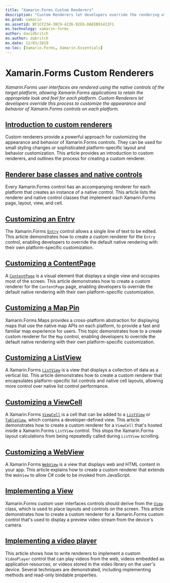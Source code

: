 ```yaml
---
title: "Xamarin.Forms Custom Renderers"
description: "Custom Renderers let developers override the rendering of the native controls on each platform, to customize the appearance and behavior of Xamarin.Forms controls."
ms.prod: xamarin
ms.assetid: BF1CF23A-3BC9-4226-92E6-DAEEB91422F1
ms.technology: xamarin-forms
author: davidbritch
ms.author: dabritch
ms.date: 12/03/2019
no-loc: [Xamarin.Forms, Xamarin.Essentials]
---
```


# Xamarin.Forms Custom Renderers

_Xamarin.Forms user interfaces are rendered using the native controls of the target platform, allowing Xamarin.Forms applications to retain the appropriate look and feel for each platform. Custom Renderers let developers override this process to customize the appearance and behavior of Xamarin.Forms controls on each platform._

## [Introduction to custom renderers](introduction.md)

Custom renderers provide a powerful approach for customizing the appearance and behavior of Xamarin.Forms controls. They can be used for small styling changes or sophisticated platform-specific layout and behavior customization. This article provides an introduction to custom renderers, and outlines the process for creating a custom renderer.

## [Renderer base classes and native controls](renderers.md)

Every Xamarin.Forms control has an accompanying renderer for each platform that creates an instance of a native control. This article lists the renderer and native control classes that implement each Xamarin.Forms page, layout, view, and cell.

## [Customizing an Entry](entry.md)

The Xamarin.Forms [`Entry`](xref:Xamarin.Forms.Entry) control allows a single line of text to be edited. This article demonstrates how to create a custom renderer for the `Entry` control, enabling developers to override the default native rendering with their own platform-specific customization.

## [Customizing a ContentPage](contentpage.md)

A [`ContentPage`](xref:Xamarin.Forms.ContentPage) is a visual element that displays a single view and occupies most of the screen. This article demonstrates how to create a custom renderer for the `ContentPage` page, enabling developers to override the default native rendering with their own platform-specific customization.

## [Customizing a Map Pin](map-pin.md)

Xamarin.Forms.Maps provides a cross-platform abstraction for displaying maps that use the native map APIs on each platform, to provide a fast and familiar map experience for users. This topic demonstrates how to a create custom renderer for the `Map` control, enabling developers to override the default native rendering with their own platform-specific customization.

## [Customizing a ListView](listview.md)

A Xamarin.Forms [`ListView`](xref:Xamarin.Forms.ListView) is a view that displays a collection of data as a vertical list. This article demonstrates how to create a custom renderer that encapsulates platform-specific list controls and native cell layouts, allowing more control over native list control performance.

## [Customizing a ViewCell](viewcell.md)

A Xamarin.Forms [`ViewCell`](xref:Xamarin.Forms.ViewCell) is a cell that can be added to a [`ListView`](xref:Xamarin.Forms.ListView) or [`TableView`](xref:Xamarin.Forms.TableView), which contains a developer-defined view. This article demonstrates how to create a custom renderer for a `ViewCell` that's hosted inside a Xamarin.Forms `ListView` control. This stops the Xamarin.Forms layout calculations from being repeatedly called during `ListView` scrolling.

## [Customizing a WebView](hybridwebview.md)

A Xamarin.Forms [`WebView`](xref:Xamarin.Forms.WebView) is a view that displays web and HTML content in your app. This article explains how to create a custom renderer that extends the `WebView` to allow C# code to be invoked from JavaScript.

## [Implementing a View](view.md)

Xamarin.Forms custom user interfaces controls should derive from the [`View`](xref:Xamarin.Forms.View) class, which is used to place layouts and controls on the screen. This article demonstrates how to create a custom renderer for a Xamarin.Forms custom control that's used to display a preview video stream from the device's camera.

## [Implementing a video player](video-player/index.md)

This article shows how to write renderers to implement a custom `VideoPlayer` control that can play videos from the web, videos embedded as application resources, or videos stored in the video library on the user's device. Several techniques are demonstrated, including implementing methods and read-only bindable properties.
